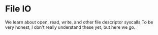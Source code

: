 # File IO
We learn about open, read, write, and other file descriptor syscalls
To be very honest, I don't really understand these yet, but here we go.

